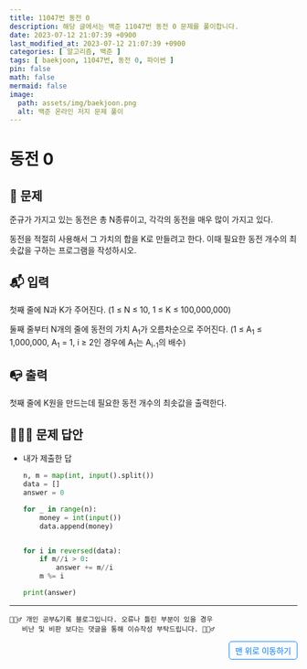 ```yaml
---
title: 11047번 동전 0
description: 해당 글에서는 백준 11047번 동전 0 문제를 풀이합니다.
date: 2023-07-12 21:07:39 +0900
last_modified_at: 2023-07-12 21:07:39 +0900
categories: [ 알고리즘, 백준 ]
tags: [ baekjoon, 11047번, 동전 0, 파이썬 ]
pin: false
math: false
mermaid: false
image:
  path: assets/img/baekjoon.png
  alt: 백준 온라인 저지 문제 풀이
---
```

    
# 동전 0
## 📃 문제
준규가 가지고 있는 동전은 총 N종류이고, 각각의 동전을 매우 많이 가지고 있다.

동전을 적절히 사용해서 그 가치의 합을 K로 만들려고 한다. 이때 필요한 동전 개수의 최솟값을 구하는 프로그램을 작성하시오.

## 📬 입력
첫째 줄에 N과 K가 주어진다. (1 ≤ N ≤ 10, 1 ≤ K ≤ 100,000,000)

둘째 줄부터 N개의 줄에 동전의 가치 A<sub>1</sub>가 오름차순으로 주어진다. (1 ≤ A<sub>1</sub>  ≤ 1,000,000, A<sub>1</sub> = 1, i ≥ 2인 경우에 A<sub>1</sub>는 A<sub>i-1</sub>의 배수)

## 📭 출력
첫째 줄에 K원을 만드는데 필요한 동전 개수의 최솟값을 출력한다.

## 🙆🏻‍♂️ 문제 답안

- 내가 제출한 답
    ```python
    n, m = map(int, input().split())
    data = []
    answer = 0

    for _ in range(n):
        money = int(input())
        data.append(money)


    for i in reversed(data):
        if m//i > 0:
            answer += m//i
        m %= i

    print(answer)
    ```

***

    🙋🏻‍♂️ 개인 공부&기록 블로그입니다. 오류나 틀린 부분이 있을 경우 
       비난 및 비판 보다는 댓글을 통해 이슈작성 부탁드립니다. 🙋🏻‍♂️

<a href="#" style="display: inline-block; padding: 5px 10px; color: #007bff; text-decoration: none; border: 0.5px solid #007bff; border-radius: 5px; float: right;">맨 위로 이동하기</a>